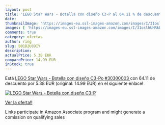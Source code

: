 ```yaml
---
layout: post
title: 'LEGO Star Wars - Botella con diseño C3-P al 64.11 % de descuento'
date: 
thumbnailImage: 'https://images-eu.ssl-images-amazon.com/images/I/31oslhUHRkL._SL200_.jpg'
images: [ 'https://images-eu.ssl-images-amazon.com/images/I/31oslhUHRkL._SL200_.jpg' ]
comments: true
category: ofertas
author: ring
slug: B01D2U89IY
description:
actualPrice: 5.38 EUR
comparePrice: 14.99 EUR
inStock: true
---
```


Está [LEGO Star Wars - Botella con diseño C3-Po  #30300003 ](https://www.amazon.es/dp/B01D2U89IY/?tag=tolees-21) con 64.11 de descuento por 5.38 EUR (original: 14.99 EUR) en el siguiente enlace!

[![LEGO Star Wars - Botella con diseño C3-P](https://images-eu.ssl-images-amazon.com/images/I/31oslhUHRkL._SL200_.jpg)](https://www.amazon.es/dp/B01D2U89IY/?tag=tolees-21)

[Ver la oferta!!](https://www.amazon.es/dp/B01D2U89IY/?tag=tolees-21)

Links participate in Amazon Associate program and might generate a comission on qualifying sales



